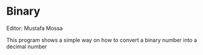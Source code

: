 # Binary

Editor: Mustafa Mossa

This program shows a simple way on how to convert a binary number into a decimal number
